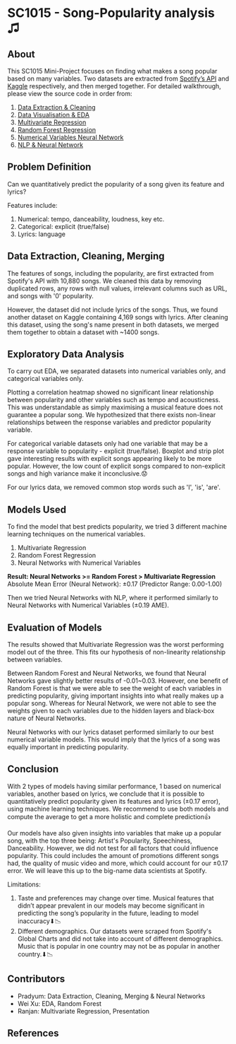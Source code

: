 # SC1015 - Song-Popularity analysis ♫

## About

This SC1015 Mini-Project focuses on finding what makes a song popular based on many variables. Two datasets are extracted from [Spotify’s API](https://developer.spotify.com/documentation/web-api/) and [Kaggle](https://www.kaggle.com/datasets/neisse/scrapped-lyrics-from-6-genres?resource=download) respectively, and then merged together. For detailed walkthrough, please view the source code in order from:

1. [Data Extraction & Cleaning](https://github.com/pradyumn5000/DSAI_Project/blob/main/data_cleaning.ipynb)
2. [Data Visualisation & EDA](https://github.com/pradyumn5000/DSAI_Project/blob/main/EDA.ipynb)
3. [Multivariate Regression](https://github.com/pradyumn5000/DSAI_Project/blob/main/Muti_Var%20Regression.ipynb)
4. [Random Forest Regression](https://github.com/pradyumn5000/DSAI_Project/blob/main/random_forest.ipynb)
5. [Numerical Variables Neural Network](https://github.com/pradyumn5000/DSAI_Project/blob/main/neural_network.ipynb)
6. [NLP & Neural Network](https://github.com/pradyumn5000/DSAI_Project/blob/main/nlp.ipynb)

## Problem Definition
Can we quantitatively predict the popularity of a song given its feature and lyrics?

Features include:

1. Numerical: tempo, danceability, loudness, key etc. 
2. Categorical: explicit (true/false)
3. Lyrics: language

## Data Extraction, Cleaning, Merging
The features of songs, including the popularity, are first extracted from Spotify's API with 10,880 songs. We cleaned this data by removing duplicated rows, any rows with null values,  irrelevant columns such as URL, and songs with '0' popularity.


However, the dataset did not include lyrics of the songs. Thus, we found another dataset on Kaggle containing 4,169 songs with lyrics. After cleaning this dataset, using the song's name present in both datasets, we merged them together to obtain a dataset with ~1400 songs.

## Exploratory Data Analysis
To carry out EDA, we separated datasets into numerical variables only, and categorical variables only.

Plotting a correlation heatmap showed no significant linear relationship between popularity and other variables such as tempo and acousticness. This was understandable as simply maximising a musical feature does not guarantee a popular song. We hypothesized that there exists non-linear relationships between the response variables and predictor popularity variable.


For categorical variable datasets only had one variable that may be a response variable to popularity - explicit (true/false). Boxplot and strip plot gave interesting results with explicit songs appearing likely to be more popular. However, the low count of explicit songs compared to non-explicit songs and high variance make it inconclusive.😟

For our lyrics data, we removed common stop words such as 'I', 'is', 'are'.

## Models Used
To find the model that best predicts popularity, we tried 3 different machine learning techniques on the numerical variables. 
1. Multivariate Regression
2. Random Forest Regression
3. Neural Networks with Numerical Variables


**Result: Neural Networks >= Random Forest > Multivariate Regression**
Absolute Mean Error (Neural Network): ±0.17 (Predictor Range: 0.00-1.00)

Then we tried Neural Networks with NLP, where it performed similarly to Neural Networks with Numerical Variables (±0.19 AME).

## Evaluation of Models
The results showed that Multivariate Regression was the worst performing model out of the three. This fits our hypothesis of non-linearity relationship between variables.

Between Random Forest and Neural Networks, we found that Neural Networks gave slightly better results of -0.01~0.03. However, one benefit of Random Forest is that we were able to see the weight of each variables in predicting popularity, giving important insights into what really makes up a popular song. Whereas for Neural Network, we were not able to see the weights given to each variables due to the hidden layers and black-box nature of Neural Networks.


Neural Networks with our lyrics dataset performed similarly to our best numerical variable models. This would imply that the lyrics of a song was equally important in predicting popularity.

## Conclusion
With 2 types of models having similar performance, 1 based on numerical variables, another based on lyrics, we conclude that it is possible to quantitatively predict popularity given its features and lyrics (±0.17 error), using machine learning techniques. We recommend to use both models and compute the average to get a more holistic and complete prediction👍


Our models have also given insights into variables that make up a popular song, with the top three being: Artist's Popularity, Speechiness, Danceability. However, we did not test for all factors that could influence popularity. This could includes the amount of promotions different songs had, the quality of music video and more, which could account for our ±0.17 error. We will leave this up to the big-name data scientists at Spotify.

Limitations:
1. Taste and preferences may change over time. Musical features that didn’t appear prevalent in our models may become significant in predicting the song’s popularity in the future, leading to model inaccuracy⬇📉
2. Different demographics. Our datasets were scraped from Spotify's Global Charts and did not take into account of different demographics. Music that is popular in one country may not be as popular in another country.⬇📉

## Contributors
- Pradyum: Data Extraction, Cleaning, Merging & Neural Networks
- Wei Xu: EDA, Random Forest
- Ranjan: Multivariate Regression, Presentation
## References
